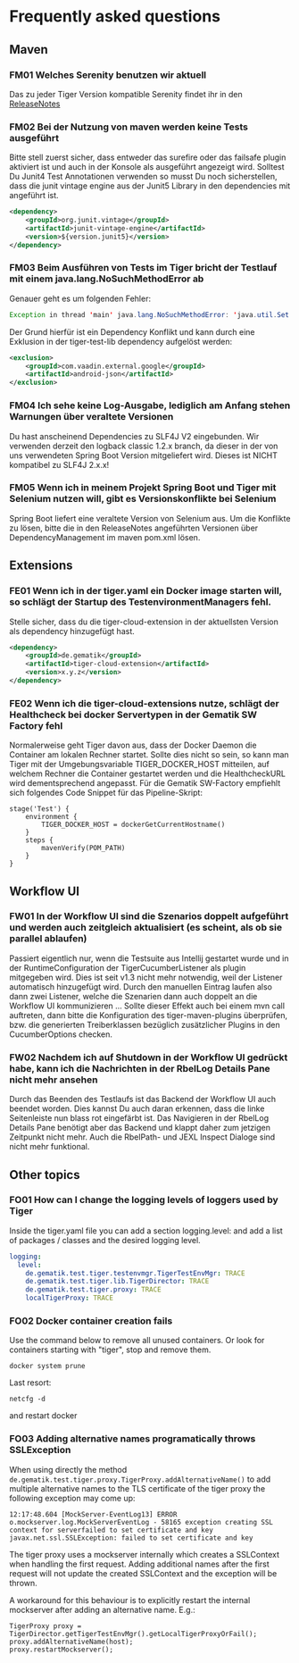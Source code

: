 # Frequently asked questions

## Maven

### FM01 Welches Serenity benutzen wir aktuell
Das zu jeder Tiger Version kompatible Serenity findet ihr in den [ReleaseNotes](ReleaseNotes.md)

### FM02 Bei der Nutzung von maven werden keine Tests ausgeführt

Bitte stell zuerst sicher, dass entweder das surefire oder das failsafe plugin aktiviert ist und auch in der Konsole als ausgeführt angezeigt wird. Solltest Du Junit4 Test Annotationen verwenden so musst Du noch sicherstellen, dass die junit vintage engine aus der Junit5 Library in den dependencies mit angeführt ist.

```xml
<dependency>
    <groupId>org.junit.vintage</groupId>
    <artifactId>junit-vintage-engine</artifactId>
    <version>${version.junit5}</version>
</dependency>
```


### FM03 Beim Ausführen von Tests im Tiger bricht der Testlauf mit einem java.lang.NoSuchMethodError ab

Genauer geht es um folgenden Fehler:
```java
Exception in thread 'main' java.lang.NoSuchMethodError: 'java.util.Set org.json.JSONObject.keySet()'
```
    
Der Grund hierfür ist ein Dependency Konflikt und kann durch eine Exklusion in der tiger-test-lib dependency aufgelöst werden:
```xml
<exclusion>
    <groupId>com.vaadin.external.google</groupId>
    <artifactId>android-json</artifactId>
</exclusion>
```

### FM04 Ich sehe keine Log-Ausgabe, lediglich am Anfang stehen Warnungen über veraltete Versionen

Du hast anscheinend Dependencies zu SLF4J V2 eingebunden.
Wir verwenden derzeit den logback classic 1.2.x branch, da dieser in der von uns verwendeten Spring Boot Version mitgeliefert wird. Dieses ist NICHT kompatibel zu SLF4J 2.x.x!  

### FM05 Wenn ich in meinem Projekt Spring Boot und Tiger mit Selenium nutzen will, gibt es Versionskonflikte bei Selenium

Spring Boot liefert eine veraltete Version von Selenium aus. Um die Konflikte zu lösen, bitte die in den ReleaseNotes angeführten Versionen über DependencyManagement im maven pom.xml lösen.

## Extensions

### FE01 Wenn ich in der tiger.yaml ein Docker image starten will, so schlägt der Startup des TestenvironmentManagers fehl.
Stelle sicher, dass du die tiger-cloud-extension in der aktuellsten Version als dependency hinzugefügt hast.

```xml
<dependency>
    <groupId>de.gematik</groupId>
    <artifactId>tiger-cloud-extension</artifactId>
    <version>x.y.z</version>
</dependency>
```

### FE02 Wenn ich die tiger-cloud-extensions nutze, schlägt der Healthcheck bei docker Servertypen in der Gematik SW Factory fehl

Normalerweise geht Tiger davon aus, dass der Docker Daemon die Container am lokalen Rechner startet.
Sollte dies nicht so sein, so kann man Tiger mit der Umgebungsvariable TIGER_DOCKER_HOST mitteilen, auf welchem Rechner die Container gestartet werden und die HealthcheckURL wird dementsprechend angepasst. Für die Gematik SW-Factory empfiehlt sich folgendes Code Snippet für das Pipeline-Skript:

```
stage('Test') {
    environment {
        TIGER_DOCKER_HOST = dockerGetCurrentHostname()
    }
    steps {
        mavenVerify(POM_PATH)
    }
}
```

## Workflow UI

### FW01 In der Workflow UI sind die Szenarios doppelt aufgeführt und werden auch zeitgleich aktualisiert (es scheint, als ob sie parallel ablaufen)
Passiert eigentlich nur, wenn die Testsuite aus Intellij gestartet wurde und in der RuntimeConfiguration der TigerCucumberListener als plugin mitgegeben wird. Dies ist seit v1.3 nicht mehr notwendig, weil der Listener automatisch hinzugefügt wird. Durch den manuellen Eintrag laufen also dann zwei Listener, welche die Szenarien dann auch doppelt an die Workflow UI kommunizieren ...
Sollte dieser Effekt auch bei einem mvn call auftreten, dann bitte die Konfiguration des tiger-maven-plugins überprüfen, bzw. die generierten Treiberklassen bezüglich zusätzlicher Plugins in den CucumberOptions checken.

### FW02 Nachdem ich auf Shutdown in der Workflow UI gedrückt habe, kann ich die Nachrichten in der RbelLog Details Pane nicht mehr ansehen

Durch das Beenden des Testlaufs ist das Backend der Workflow UI auch beendet worden. Dies kannst Du auch daran erkennen, dass die linke Seitenleiste nun blass rot eingefärbt ist. Das Navigieren in der RbelLog Details Pane benötigt aber das Backend und klappt daher zum jetzigen Zeitpunkt nicht mehr. Auch die RbelPath- und JEXL Inspect Dialoge sind nicht mehr funktional.

## Other topics

### FO01 How can I change the logging levels of loggers used by Tiger
Inside the tiger.yaml file you can add a section logging.level: and add a list of packages / classes and the desired logging level. 

```yaml
logging:
  level:
    de.gematik.test.tiger.testenvmgr.TigerTestEnvMgr: TRACE
    de.gematik.test.tiger.lib.TigerDirector: TRACE
    de.gematik.test.tiger.proxy: TRACE
    localTigerProxy: TRACE
```

### FO02 Docker container creation fails
Use the command below to remove all unused containers. Or look for containers starting with "tiger", stop and remove them.
```
docker system prune
```
Last resort:
```
netcfg -d
```
and restart docker


### FO03 Adding alternative names programatically throws SSLException

When using directly the method `de.gematik.test.tiger.proxy.TigerProxy.addAlternativeName()` to add multiple alternative names to the TLS certificate of the tiger proxy the following exception may come up:

```
12:17:48.604 [MockServer-EventLog13] ERROR o.mockserver.log.MockServerEventLog - 58165 exception creating SSL context for serverfailed to set certificate and key
javax.net.ssl.SSLException: failed to set certificate and key
```

The tiger proxy uses a mockserver internally which creates a SSLContext when handling the first request. Adding additional names after the first request will not update the created SSLContext and the exception will be thrown.

A workaround for this behaviour is to explicitly restart the internal mockserver after adding an alternative name. E.g.:

```
TigerProxy proxy = TigerDirector.getTigerTestEnvMgr().getLocalTigerProxyOrFail();
proxy.addAlternativeName(host);
proxy.restartMockserver();
```

